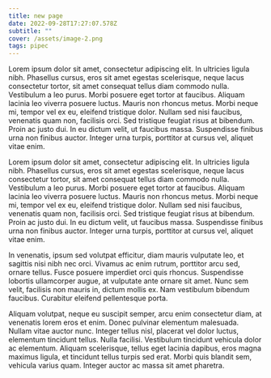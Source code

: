 ```yaml
---
title: new page
date: 2022-09-28T17:27:07.578Z
subtitle: ""
cover: /assets/image-2.png
tags: pipec
---
```

Lorem ipsum dolor sit amet, consectetur adipiscing elit. In ultricies ligula nibh. Phasellus cursus, eros sit amet egestas scelerisque, neque lacus consectetur tortor, sit amet consequat tellus diam commodo nulla. Vestibulum a leo purus. Morbi posuere eget tortor at faucibus. Aliquam lacinia leo viverra posuere luctus. Mauris non rhoncus metus. Morbi neque mi, tempor vel ex eu, eleifend tristique dolor. Nullam sed nisi faucibus, venenatis quam non, facilisis orci. Sed tristique feugiat risus at bibendum. Proin ac justo dui. In eu dictum velit, ut faucibus massa. Suspendisse finibus urna non finibus auctor. Integer urna turpis, porttitor at cursus vel, aliquet vitae enim.

Lorem ipsum dolor sit amet, consectetur adipiscing elit. In ultricies ligula nibh. Phasellus cursus, eros sit amet egestas scelerisque, neque lacus consectetur tortor, sit amet consequat tellus diam commodo nulla. Vestibulum a leo purus. Morbi posuere eget tortor at faucibus. Aliquam lacinia leo viverra posuere luctus. Mauris non rhoncus metus. Morbi neque mi, tempor vel ex eu, eleifend tristique dolor. Nullam sed nisi faucibus, venenatis quam non, facilisis orci. Sed tristique feugiat risus at bibendum. Proin ac justo dui. In eu dictum velit, ut faucibus massa. Suspendisse finibus urna non finibus auctor. Integer urna turpis, porttitor at cursus vel, aliquet vitae enim.

In venenatis, ipsum sed volutpat efficitur, diam mauris vulputate leo, et sagittis nisi nibh nec orci. Vivamus ac enim rutrum, porttitor arcu sed, ornare tellus. Fusce posuere imperdiet orci quis rhoncus. Suspendisse lobortis ullamcorper augue, at vulputate ante ornare sit amet. Nunc sem velit, facilisis non mauris in, dictum mollis ex. Nam vestibulum bibendum faucibus. Curabitur eleifend pellentesque porta.

Aliquam volutpat, neque eu suscipit semper, arcu enim consectetur diam, at venenatis lorem eros et enim. Donec pulvinar elementum malesuada. Nullam vitae auctor nunc. Integer tellus nisl, placerat vel dolor luctus, elementum tincidunt tellus. Nulla facilisi. Vestibulum tincidunt vehicula dolor ac elementum. Aliquam scelerisque, tellus eget lacinia dapibus, eros magna maximus ligula, et tincidunt tellus turpis sed erat. Morbi quis blandit sem, vehicula varius quam. Integer auctor ac massa sit amet pharetra.

<!--EndFragment-->